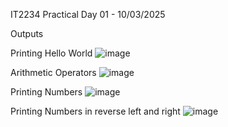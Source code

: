 IT2234 Practical  Day 01 - 10/03/2025

Outputs

Printing Hello World
![image](https://github.com/user-attachments/assets/61b2c581-50ce-4dec-ba89-9ca78d33e6b7)

Arithmetic Operators
![image](https://github.com/user-attachments/assets/c51129de-f6ce-4014-8854-3ac4d73940ff)

Printing Numbers
![image](https://github.com/user-attachments/assets/5f30067e-32bd-45dd-89a4-b33a8918d27a)

Printing Numbers in reverse left and right
![image](https://github.com/user-attachments/assets/e96e1db1-4c37-4227-8839-6eef95e679be)





